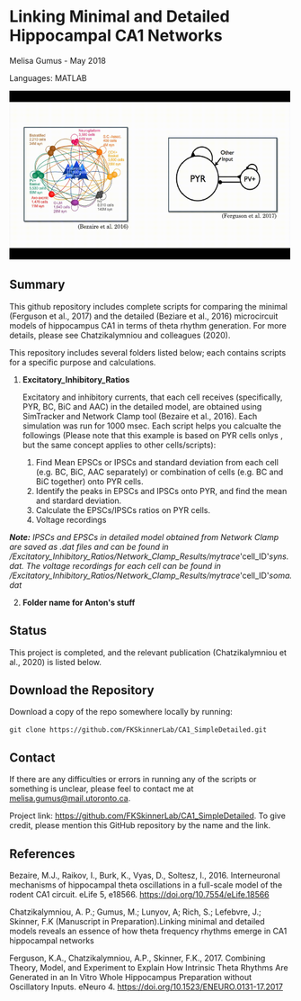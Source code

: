# Linking Minimal and Detailed Hippocampal CA1 Networks

Melisa Gumus - May 2018 

Languages: MATLAB

<img src="https://github.com/FKSkinnerLab/CA1_SimpleDetailed/blob/master/SimpleDetailedMovie.gif" height="300px" width="500px" >

## Summary ##
This github repository includes complete scripts for comparing the minimal (Ferguson et al., 2017) and the detailed (Beziare et al., 2016) microcircuit models of hippocampus CA1 in terms of theta rhythm generation. For more details, please see Chatzikalymniou and colleagues (2020).

This repository includes several folders listed below; each contains scripts for a specific purpose and calculations. 

1. **Excitatory_Inhibitory_Ratios**

     Excitatory and inhibitory currents, that each cell receives (specifically, PYR, BC, BiC and AAC) in the detailed model, are obtained using SimTracker and Network Clamp tool (Bezaire et al., 2016). Each simulation was run for 1000 msec. Each script helps you calcualte the followings (Please note that this example is based on PYR cells onlys , but the same concept applies to other cells/scripts):

     1. Find Mean EPSCs or IPSCs and standard deviation from each cell (e.g. BC, BiC, AAC separately) or combination of cells (e.g. BC and BiC together) onto PYR cells.
     2. Identify the peaks in EPSCs and IPSCs onto PYR, and find the mean and stardard deviation.
     3. Calculate the EPSCs/IPSCs ratios on PYR cells.
     4. Voltage recordings

_**Note:** IPSCs and EPSCs in detailed model obtained from Network Clamp are saved as .dat files and can be found in /Excitatory_Inhibitory_Ratios/Network_Clamp_Results/mytrace_'cell_ID'_syns.dat. The voltage recordings for each cell can be found in /Excitatory_Inhibitory_Ratios/Network_Clamp_Results/mytrace_'cell_ID'_soma.dat_

2. **Folder name for Anton's stuff**



## Status ##
This project is completed, and the relevant publication (Chatzikalymniou et al., 2020) is listed below.


## Download the Repository ##
Download a copy of the repo somewhere locally by running:

`git clone https://github.com/FKSkinnerLab/CA1_SimpleDetailed.git`


## Contact ##
If there are any difficulties or errors in running any of the scripts or something is unclear, please feel to contact me at melisa.gumus@mail.utoronto.ca.

Project link: https://github.com/FKSkinnerLab/CA1_SimpleDetailed. To give credit, please mention this GitHub repository by the name and the link.


## References ##
Bezaire, M.J., Raikov, I., Burk, K., Vyas, D., Soltesz, I., 2016. Interneuronal mechanisms of hippocampal theta oscillations in a full-scale model of the rodent CA1 circuit. eLife 5, e18566. https://doi.org/10.7554/eLife.18566

Chatzikalymniou, A. P.; Gumus, M.; Lunyov, A; Rich, S.; Lefebvre, J.; Skinner, F.K (Manuscript in Preparation).Linking minimal and detailed models reveals an essence of how theta frequency rhythms emerge in CA1 hippocampal networks

Ferguson, K.A., Chatzikalymniou, A.P., Skinner, F.K., 2017. Combining Theory, Model, and Experiment to Explain How Intrinsic Theta Rhythms Are Generated in an In Vitro Whole Hippocampus Preparation without Oscillatory Inputs. eNeuro 4. https://doi.org/10.1523/ENEURO.0131-17.2017
